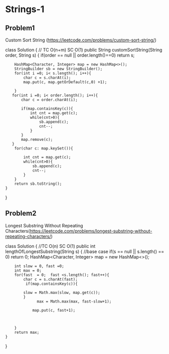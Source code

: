 # Strings-1

## Problem1 
Custom Sort String (https://leetcode.com/problems/custom-sort-string/)

class Solution {
    // TC O(n+m) SC O(1)
    public String customSortString(String order, String s) {
        if(order == null || order.length()==0) return s;
        
        HashMap<Character, Integer> map = new HashMap<>();
        StringBuilder sb = new StringBuilder();
        for(int i =0; i< s.length(); i++){
            char c = s.charAt(i);
            map.put(c, map.getOrDefault(c,0) +1);
            
        }
       for(int i =0; i< order.length(); i++){
           char c = order.charAt(i);
           
           if(map.containsKey(c)){
               int cnt = map.get(c);
               while(cnt>0){
                   sb.append(c);
                   cnt--;
               }
           }
           map.remove(c);
       } 
        for(char c: map.keySet()){
            
            int cnt = map.get(c);
            while(cnt>0){
                sb.append(c);
                cnt--;
            }
        }
        return sb.toString();
    }
}


## Problem2 

Longest Substring Without Repeating Characters(https://leetcode.com/problems/longest-substring-without-repeating-characters/)

class Solution {
    //TC O(n) SC O(1)
    public int lengthOfLongestSubstring(String s) {
        //base case
        if(s == null || s.length() == 0) return 0;
        HashMap<Character, Integer> map = new HashMap<>();
        
        int slow = 0, fast =0;
        int max = 0;
        for(fast  = 0;  fast <s.length(); fast++){
            char c = s.charAt(fast);
             if(map.containsKey(c)){
              
            slow = Math.max(slow, map.get(c));
            }
                  max = Math.max(max, fast-slow+1);
                
                map.put(c, fast+1);   
                 
            

        }
        return max;
    }
}
